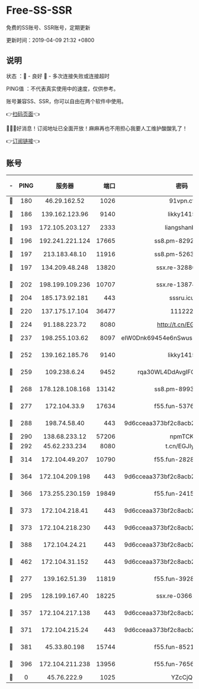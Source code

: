 # Free-SS-SSR

免费的SS账号、SSR账号，定期更新

更新时间：2019-04-09 21:32 +0800

## 说明

状态     ：🙂 - 良好 🙁 - 多次连接失败或连接超时

PING值   ：不代表真实使用中的速度，仅供参考。

账号兼容SS、SSR，你可以自由在两个软件中使用。

👉[扫码页面](https://liesauer.github.io/Free-SS-SSR/)👈

🎉🎉🎉好消息！订阅地址已全面开放！麻麻再也不用担心我要人工维护酸酸乳了！

👉[订阅链接](https://www.liesauer.net/yogurt/subscribe?ACCESS_TOKEN=DAYxR3mMaZAsaqUb)👈

## 账号

|-|PING|服务器|端口|密码|加密方式|区域|
|:----:|:----:|:-----:|-----:|:----:|:----:|:----:|
|🙂|180|46.29.162.52|1026|91vpn.cf|rc4-md5|RU|
|🙂|186|139.162.123.96|9140|likky1415|aes-256-cfb|JP|
|🙂|193|172.105.203.127|2333|liangshanbo|chacha20|JP|
|🙂|196|192.241.221.124|17665|ss8.pm-82928161|aes-256-cfb|US|
|🙂|197|213.183.48.10|11916|ss8.pm-52634377|rc4-md5|RU|
|🙂|197|134.209.48.248|13820|ssx.re-32880838|aes-256-cfb|US|
|🙂|202|198.199.109.236|10707|ssx.re-13874439|aes-256-cfb|US|
|🙂|204|185.173.92.181|443|sssru.icu|rc4-md5|RU|
|🙂|220|137.175.17.104|36477|111222|aes-256-cfb|US|
|🙂|224|91.188.223.72|8080|http://t.cn/EGJIyrl|rc4-md5|RU|
|🙂|237|198.255.103.62|8097|eIW0Dnk69454e6nSwuspv9DmS201tQ0D|aes-256-cfb|US|
|🙂|252|139.162.185.76|9140|likky1415|aes-256-cfb|DE|
|🙂|259|109.238.6.24|9452|rqa30WL4DdAvgIFG6Fs3znzTa|aes-256-cfb|FR|
|🙂|268|178.128.108.168|13142|ss8.pm-89937130|aes-256-cfb|SG|
|🙂|277|172.104.33.9|17634|f55.fun-53762067|aes-256-cfb|SG|
|🙂|288|198.74.58.40|443|9d6cceaa373bf2c8acb22e60b6a58be6|aes-256-cfb|US|
|🙂|290|138.68.233.12|57206|npmTCK|rc4-md5|US|
|🙂|292|45.62.233.234|8080|t.cn/EGJIyrl|rc4-md5|CA|
|🙂|314|172.104.49.207|10790|f55.fun-28286043|aes-256-cfb|SG|
|🙂|364|172.104.209.198|443|9d6cceaa373bf2c8acb22e60b6a58be6|aes-256-cfb|US|
|🙂|366|173.255.230.159|19849|f55.fun-24159116|aes-256-cfb|US|
|🙂|373|172.104.218.41|443|9d6cceaa373bf2c8acb22e60b6a58be6|aes-256-cfb|US|
|🙂|373|172.104.218.230|443|9d6cceaa373bf2c8acb22e60b6a58be6|aes-256-cfb|US|
|🙂|388|172.104.24.21|443|9d6cceaa373bf2c8acb22e60b6a58be6|aes-256-cfb|US|
|🙂|462|172.104.31.152|443|9d6cceaa373bf2c8acb22e60b6a58be6|aes-256-cfb|US|
|🙂|277|139.162.51.39|11819|f55.fun-39283378|aes-256-cfb|SG|
|🙂|295|128.199.167.40|18225|ssx.re-03661260|aes-256-cfb|SG|
|🙂|357|172.104.217.138|443|9d6cceaa373bf2c8acb22e60b6a58be6|aes-256-cfb|US|
|🙂|371|172.104.215.24|443|9d6cceaa373bf2c8acb22e60b6a58be6|aes-256-cfb|US|
|🙂|381|45.33.80.198|15744|f55.fun-85216829|aes-256-cfb|US|
|🙂|396|172.104.211.238|13956|f55.fun-76569711|aes-256-cfb|US|
|🙁|0|45.76.222.9|1025|YZcCjQ|rc4-md5|JP|
